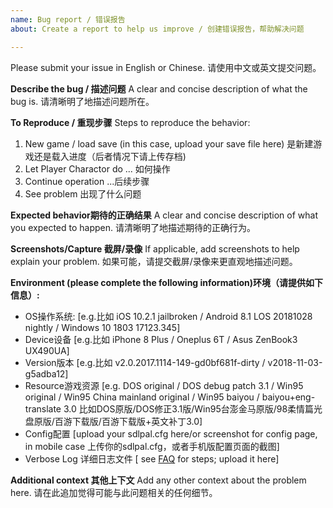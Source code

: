 ```yaml
---
name: Bug report / 错误报告
about: Create a report to help us improve / 创建错误报告，帮助解决问题

---
```


Please submit your issue in English or Chinese.
请使用中文或英文提交问题。

**Describe the bug / 描述问题**
A clear and concise description of what the bug is.
请清晰明了地描述问题所在。

**To Reproduce / 重现步骤**
Steps to reproduce the behavior:
1. New game / load save (in this case, upload your save file here) 是新建游戏还是载入进度（后者情况下请上传存档)
2. Let Player Charactor do ... 如何操作
3. Continue operation ...后续步骤
4. See problem 出现了什么问题

**Expected behavior期待的正确结果**
A clear and concise description of what you expected to happen.
请清晰明了地描述期待的正确行为。

**Screenshots/Capture 截屏/录像**
If applicable, add screenshots to help explain your problem.
如果可能，请提交截屏/录像来更直观地描述问题。

**Environment (please complete the following information)环境（请提供如下信息）:**
 - OS操作系统: [e.g.比如 iOS 10.2.1 jailbroken / Android 8.1 LOS 20181028 nightly / Windows 10 1803 17123.345]
 - Device设备 [e.g.比如 iPhone 8 Plus / Oneplus 6T / Asus ZenBook3 UX490UA]
 - Version版本 [e.g.比如 v2.0.2017.1114-149-gd0bf681f-dirty / v2018-11-03-g5adba12]
 - Resource游戏资源 [e.g. DOS original / DOS debug patch 3.1 / Win95 original / Win95 China mainland original / Win95 baiyou / baiyou+eng-translate 3.0 比如DOS原版/DOS修正3.1版/Win95台澎金马原版/98柔情篇光盘原版/百游下载版/百游下载版+英文补丁3.0]
 - Config配置 [upload your sdlpal.cfg here/or screenshot for config page, in mobile case 上传你的sdlpal.cfg，或者手机版配置页面的截图]
 - Verbose Log 详细日志文件 [ see [FAQ](../wiki) for steps; upload it here]

**Additional context 其他上下文**
Add any other context about the problem here.
请在此追加觉得可能与此问题相关的任何细节。
